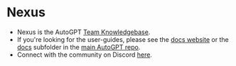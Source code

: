 # Nexus

- Nexus is the AutoGPT [Team Knowledgebase](https://github.com/Significant-Gravitas/Nexus/wiki).
- If you're looking for the user-guides, please see the [docs website](https://discord.gg/autogpt) or the [docs](https://github.com/Significant-Gravitas/Auto-GPT/tree/master/docs) subfolder in the [main AutoGPT repo](https://github.com/Significant-Gravitas/Auto-GPT/).
- Connect with the community on Discord [here](https://discord.gg/autogpt).
